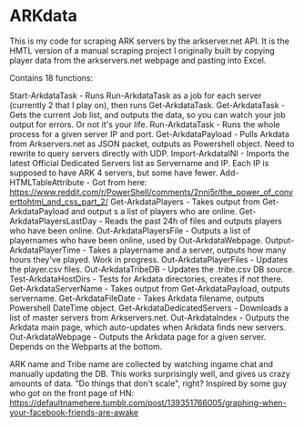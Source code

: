 # ARKdata
This is my code for scraping ARK servers by the arkserver.net API. It is the HMTL version of a manual scraping project I originally built by copying player data from the arkservers.net webpage and pasting into Excel.


Contains 18 functions:

Start-ArkdataTask - Runs Run-ArkdataTask as a job for each server (currently 2 that I play on), then runs Get-ArkdataTask.
Get-ArkdataTask - Gets the current Job list, and outputs the data, so you can watch your job output for errors. Or not it's your life.
Run-ArkdataTask - Runs the whole process for a given server IP and port.
Get-ArkdataPayload - Pulls Arkdata from Arkservers.net as JSON packet, outputs as Powershell object. Need to rewrite to query servers directly with UDP.
Import-ArkdataINI - Imports the latest Official Dedicated Servers list as Servername and IP. Each IP is supposed to have ARK 4 servers, but some have fewer.
Add-HTMLTableAttribute - Got from here: https://www.reddit.com/r/PowerShell/comments/2nni5r/the_power_of_converttohtml_and_css_part_2/
Get-ArkdataPlayers - Takes output from Get-ArkdataPayload and output s a list of players who are online.
Get-ArkdataPlayersLastDay - Reads the past 24h of files and outputs players who have been online.
Out-ArkdataPlayersFile - Outputs a list of playernames who have been online, used by Out-ArkdataWebpage.
Output-ArkdataPlayerTime - Takes a playername and a server, outputs how many hours they've played. Work in progress.
Out-ArkdataPlayerFiles - Updates the player.csv files.
Out-ArkdataTribeDB - Updates the .tribe.csv DB source.
Test-ArkdataHostDirs - Tests for Arkdata directories, creates if not there.
Get-ArkdataServerName - Takes output from Get-ArkdataPayload, outputs servername.
Get-ArkdataFileDate - Takes Arkdata filename, outputs Powershell DateTime object.
Get-ArkdataDedicatedServers - Downloads a list of master servers from Arkservers.net.
Out-ArkdataIndex - Outputs the Arkdata main page, which auto-updates when Arkdata finds new servers.
Out-ArkdataWebpage - Outputs the Arkdata page for a given server. Depends on the Webparts at the bottom.


ARK name and Tribe name are collected by watching ingame chat and manually updating the DB. This works surprisingly well, and gives us crazy amounts of data. "Do things that don't scale", right? Inspired by some guy who got on the front page of HN:
https://defaultnamehere.tumblr.com/post/139351766005/graphing-when-your-facebook-friends-are-awake
